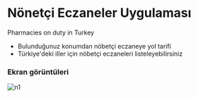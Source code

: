 # Nönetçi Eczaneler Uygulaması
Pharmacies on duty in Turkey

- Bulunduğunuz konumdan nöbetçi eczaneye yol tarifi
- Türkiye'deki iller için nöbetçi eczaneleri listeleyebilirsiniz

### Ekran görüntüleri
![n1](https://user-images.githubusercontent.com/27866989/124117461-d9cdb580-da78-11eb-8e49-9d6fe4f6861a.jpg)
